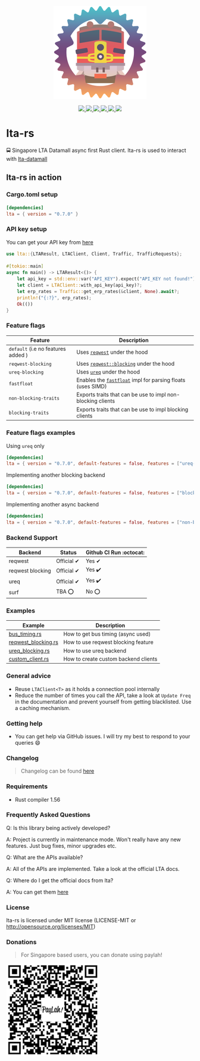 <p align="center">
  <img width="250" height="250" src="./logo.png">
</p>
<p align="center">
  <a href="https://github.com/lta-rs/lta-models/blob/main/LICENSE">
    <img src="https://img.shields.io/github/license/lta-rs/lta-models"/>
  </a>
  <a href="https://docs.rs/lta">
    <img src="https://img.shields.io/badge/docs-docs.rs-blue"/>
  </a>
  <a href="https://lta-rs.github.io/lta-rs/lta/">
    <img src="https://img.shields.io/badge/docs-master--branch-red"/>
  </a>
  <a href="https://github.com/lta-rs/lta-rs/actions">
    <img src="https://img.shields.io/github/workflow/status/lta-rs/lta-rs/Test%20Rust%20project"/>
  </a>
  <a href="https://crates.io/crates/lta">
    <img src="https://img.shields.io/crates/v/lta"/>
  </a>
  <a href="https://github.com/BudiNverse/lta-rs">
    <img src="https://img.shields.io/crates/d/lta"/>
  </a>
</p>

# lta-rs
🚍 Singapore LTA Datamall async first Rust client. lta-rs is used to interact with  [lta-datamall](https://www.mytransport.sg/content/mytransport/home/dataMall.html)

## lta-rs in action

### Cargo.toml setup
```toml
[dependencies]
lta = { version = "0.7.0" }
```

### API key setup
You can get your API key from [here](https://www.mytransport.sg/content/mytransport/home/dataMall/request-for-api.html)

```rust
use lta::{LTAResult, LTAClient, Client, Traffic, TrafficRequests};

#[tokio::main]
async fn main() -> LTAResult<()> {
    let api_key = std::env::var("API_KEY").expect("API_KEY not found!");
    let client = LTAClient::with_api_key(api_key)?;
    let erp_rates = Traffic::get_erp_rates(&client, None).await?;
    println!("{:?}", erp_rates);
    Ok(())
}
```

### Feature flags
| Feature                            | Description                                                                                               |
| ---------------------------------- | --------------------------------------------------------------------------------------------------------- |
| `default` (i.e no features added ) | Uses [`reqwest`](https://github.com/seanmonstar/reqwest) under the hood                                   |
| `reqwest-blocking`                 | Uses [`reqwest::blocking`](https://github.com/seanmonstar/reqwest) under the hood                         |
| `ureq-blocking`                    | Uses [`ureq`](https://github.com/algesten/ureq) under the hood                                            |
| `fastfloat`                        | Enables the [`fastfloat`](https://github.com/aldanor/fast-float-rust) impl for parsing floats (uses SIMD) |
| `non-blocking-traits`              | Exports traits that can be use to impl non-blocking clients                                               |
| `blocking-traits`                  | Exports traits that can be use to impl blocking clients                                                   |

### Feature flags examples
Using `ureq` only
```toml
[dependencies]
lta = { version = "0.7.0", default-features = false, features = ["ureq-blocking"]}
```

Implementing another blocking backend
```toml
[dependencies]
lta = { version = "0.7.0", default-features = false, features = ["blocking-traits"]}
```

Implementing another async backend
```toml
[dependencies]
lta = { version = "0.7.0", default-features = false, features = ["non-blocking-traits"]}
```

### Backend Support 
| Backend          | Status      | Github CI Run :octocat: |
| ---------------- | ----------- | ----------------------- |
| reqwest          | Official ✔  | Yes ✔ ️                  |
| reqwest blocking | Official ✔ ️ | Yes ✔️                   |
| ureq             | Official ✔ ️ | Yes ✔️                   |
| surf             | TBA      ⭕ ️ | No  ⭕                   |

### Examples
| Example                                               | Description                          |
| ----------------------------------------------------- | ------------------------------------ |
| [bus_timing.rs](./examples/bus_timing.rs)             | How to get bus timing (async used)   |
| [reqwest_blocking.rs](./examples/reqwest_blocking.rs) | How to use reqwest blocking feature  |
| [ureq_blocking.rs](./examples/ureq_blocking.rs)       | How to use ureq backend              |
| [custom_client.rs](./examples/custom_client.rs)       | How to create custom backend clients |

### General advice
- Reuse `LTAClient<T>` as it holds a connection pool internally
- Reduce the number of times you call the API, take a look at `Update Freq` in the documentation and prevent
yourself from getting blacklisted. Use a caching mechanism.

### Getting help
- You can get help via GitHub issues. I will try my best to respond to your queries :smile:

### Changelog
> Changelog can be found [here](./CHANGELOG.md)

### Requirements
- Rust compiler 1.56

### Frequently Asked Questions

Q: Is this library being actively developed?

A: Project is currently in maintenance mode. Won't really have any new features. Just bug fixes, minor upgrades etc.

Q: What are the APIs available?

A: All of the APIs are implemented. Take a look at the official LTA docs.

Q: Where do I get the official docs from lta?

A: You can get them [here](https://www.mytransport.sg/content/dam/datamall/datasets/LTA_DataMall_API_User_Guide.pdf)

### License
lta-rs is licensed under MIT license (LICENSE-MIT or <http://opensource.org/licenses/MIT>)

### Donations
> For Singapore based users, you can donate using paylah!

<img src="./paylah.png" width="250">